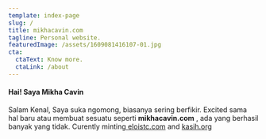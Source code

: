 ```yaml
---
template: index-page
slug: /
title: mikhacavin.com
tagline: Personal website.
featuredImage: /assets/1609081416107-01.jpg
cta:
  ctaText: Know more.
  ctaLink: /about
---
```

#### Hai! Saya Mikha Cavin

Salam Kenal, Saya suka ngomong, biasanya sering berfikir. Excited sama hal baru atau membuat sesuatu seperti **mikhacavin.com** , ada yang berhasil banyak yang tidak. Curently minting[ eloistc.com](https://eloistic.com) and [kasih.org](https://kasih.org)